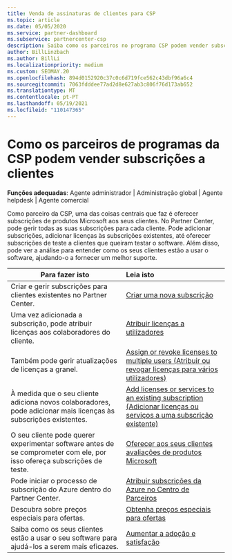 ```yaml
---
title: Venda de assinaturas de clientes para CSP
ms.topic: article
ms.date: 05/05/2020
ms.service: partner-dashboard
ms.subservice: partnercenter-csp
description: Saiba como os parceiros no programa CSP podem vender subscrições aos clientes e geri-las através do Partner Center.
author: BillLinzbach
ms.author: BillLi
ms.localizationpriority: medium
ms.custom: SEOMAY.20
ms.openlocfilehash: 894d0152920c37c0c6d719fce562c43dbf96a6c4
ms.sourcegitcommit: 7063fdddee77ad2d8e627ab3c806f76d173ab652
ms.translationtype: MT
ms.contentlocale: pt-PT
ms.lasthandoff: 05/19/2021
ms.locfileid: "110147365"
---
```

# <a name="how-csp-program-partners-can-sell-subscriptions-to-customers"></a>Como os parceiros de programas da CSP podem vender subscrições a clientes

**Funções adequadas**: Agente administrador | Administração global | Agente helpdesk | Agente comercial

Como parceiro da CSP, uma das coisas centrais que faz é oferecer subscrições de produtos Microsoft aos seus clientes. No Partner Center, pode gerir todas as suas subscrições para cada cliente. Pode adicionar subscrições, adicionar licenças às subscrições existentes, até oferecer subscrições de teste a clientes que queiram testar o software. Além disso, pode ver a análise para entender como os seus clientes estão a usar o software, ajudando-o a fornecer um melhor suporte.

|**Para fazer isto**   |**Leia isto**   |
|----------------------|:----------------------|
|Criar e gerir subscrições para clientes existentes no Partner Center.|[Criar uma nova subscrição](create-a-new-subscription.md)|
|Uma vez adicionada a subscrição, pode atribuir licenças aos colaboradores do cliente.  |[Atribuir licenças a utilizadores](assign-licenses-to-users.md)|
|Também pode gerir atualizações de licenças a granel.   |[Assign or revoke licenses to multiple users (Atribuir ou revogar licenças para vários utilizadores)](bulk-license-provisioning-for-multiple-users.md)|
|À medida que o seu cliente adiciona novos colaboradores, pode adicionar mais licenças às subscrições existentes.   |[Add licenses or services to an existing subscription (Adicionar licenças ou serviços a uma subscrição existente)](add-licenses-or-services-to-an-existing-subscription.md)|
|O seu cliente pode querer experimentar software antes de se comprometer com ele, por isso ofereça subscrições de teste.    |[Oferecer aos seus clientes avaliações de produtos Microsoft](offer-your-customers-trials-of-microsoft-products.md)|
|Pode iniciar o processo de subscrição do Azure dentro do Partner Center.   |[Atribuir subscrições da Azure no Centro de Parceiros](assign-azure-subscriptions.md)|
|Descubra sobre preços especiais para ofertas.   |[Obtenha preços especiais para ofertas](get-special-pricing-for-offers.md)|
|Saiba como os seus clientes estão a usar o seu software para ajudá-los a serem mais eficazes.   | [Aumentar a adoção e satisfação](increasing-adoption-and-satisfaction.md)   |
